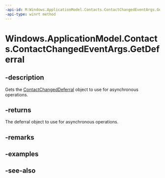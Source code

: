 ----api-id: M:Windows.ApplicationModel.Contacts.ContactChangedEventArgs.GetDeferral
-api-type: winrt method
---<!-- Method syntaxpublic Windows.ApplicationModel.Contacts.ContactChangedDeferral GetDeferral()--># Windows.ApplicationModel.Contacts.ContactChangedEventArgs.GetDeferral## -descriptionGets the [ContactChangedDeferral](contactchangeddeferral.md) object to use for asynchronous operations.## -returnsThe deferral object to use for asynchronous operations.## -remarks## -examples## -see-also